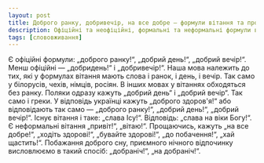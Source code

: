 ```yaml
---
layout: post
title: Доброго ранку, добривечір, на все добре — формули вітання та прощання
description: Офіційні та неофіційні, формальні та неформальні формули вітання і прощання
tags: [слововживання]
---
```


Є офіційні формули: „доброго ранку!“, „добрий день!“, „добрий вечір!“. Менш офіційні — „добридень!“ і „добривечір!“.
Наша мова належить до тих, які у формулах вітання мають слова і ранок, і день, і вечір. Так само у білорусів, чехів, німців, росіян.
В інших мовах у вітаннях обходяться без ранку. Поляки одразу кажуть „добрий день“ і „добрий вечір“. Так само і греки.
У відповідь українці кажуть „доброго здоров'я!“ або відповідають так само — „доброго ранку!“, „добрий день!“, „добрий вечір!“.
Існує вітання і таке: „слава Ісу!“. Відповідь: „слава на віки Богу!“. Є неформальні вітання „привіт!“, „вітаю!“.
Прощаючись, кажуть „на все добре!“, „ходіть здорові!“, „бувайте здорові!“, „до побачення!“, „хай щастить!“.
Побажання доброго сну, приємного нічного відпочинку висловлюємо в такий спосіб: „добраніч!“, „на добраніч!“.
